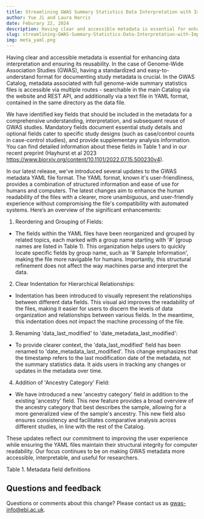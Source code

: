```yaml
---
title: Streamlining GWAS Summary Statistics Data Interpretation with Improved YAML Metadata
author: Yue Ji and Laura Harris
date: Feburary 22, 2024
description: Having clear and accessible metadata is essential for enhancing data interpretation and ensuring its reusability. In the case of Genome-Wide Association Studies (GWAS), having a standardized and easy-to-understand format for documenting study metadata is crucial. In the GWAS Catalog, metadata associated with full genome-wide summary statistics files is accessible via multiple routes - searchable in the main Catalog via the website and REST API, 
slug: streamlining-GWAS-Summary-Statistics-Data-Interpretation-with-Improved-YAML-Metadata
img: meta_yaml.png
---
```


Having clear and accessible metadata is essential for enhancing data interpretation and ensuring its reusability. In the case of Genome-Wide Association Studies (GWAS), having a standardized and easy-to-understand format for documenting study metadata is crucial. In the GWAS Catalog, metadata associated with full genome-wide summary statistics files is accessible via multiple routes - searchable in the main Catalog via the website and REST API, and additionally via a text file in YAML format, contained in the same directory as the data file.   

We have identified key fields that should be included in the metadata for a comprehensive understanding, interpretation, and subsequent reuse of GWAS studies. Mandatory fields document essential study details and optional fields cater to specific study designs (such as case/control counts in case-control studies), and provide supplementary analysis information. You can find detailed information about these fields in Table 1 and in our recent preprint (Hayhurst et al 2023 https://www.biorxiv.org/content/10.1101/2022.07.15.500230v4).

In our latest release, we've introduced several updates to the GWAS metadata YAML file format. The YAML format, known it's user-friendliness, provides a combination of structured information and ease of use for humans and computers. The latest changes aim to enhance the human readability of the files with a clearer, more unambiguous, and user-friendly experience without compromising the file's compatibility with automated systems. Here’s an overview of the significant enhancements:

1. Reordering and Grouping of Fields:
* The fields within the YAML files have been reorganized and grouped by related topics, each marked with a group name starting with '#' (group names are listed in Table 1). This organization helps users to quickly locate specific fields by group name, such as '# Sample Information', making the file more navigable for humans. Importantly, this structural refinement does not affect the way machines parse and interpret the data.

2. Clear Indentation for Hierarchical Relationships:
* Indentation has been introduced to visually represent the relationships between different data fields. This visual aid improves the readability of the files, making it easier for users to discern the levels of data organization and relationships between various fields. In the meantime, this indentation does not impact the machine processing of the file.

3. Renaming 'data_last_modified' to 'date_metadata_last_modified':
* To provide clearer context, the 'data_last_modified' field has been renamed to 'date_metadata_last_modified'. This change emphasizes that the timestamp refers to the last modification date of the metadata, not the summary statistics data. It aids users in tracking any changes or updates in the metadata over time.
 
4. Addition of 'Ancestry Category' Field:
* We have introduced a new 'ancestry category' field in addition to the existing 'ancestry' field. This new feature provides a broad overview of the ancestry category that best describes the sample, allowing for a more generalized view of the sample's ancestry.  This new field also ensures consistency and facilitates comparative analysis across different studies, in line with the rest of the Catalog. 

These updates reflect our commitment to improving the user experience while ensuring the YAML files maintain their structural integrity for computer readability. Our focus continues to be on making GWAS metadata more accessible, interpretable, and useful for researchers.


Table 1. Metadata field definitions
<article-image src="streamlining-GWAS-Summary-Statistics-Data-Interpretation-with-Improved-YAML-Metadata/meta_yaml.png" alt="Metadata field definitions" style='height: 100%; width: 100%'></article-image>

## Questions and feedback

Questions or comments about this change? Please contact us as gwas-info@ebi.ac.uk.
